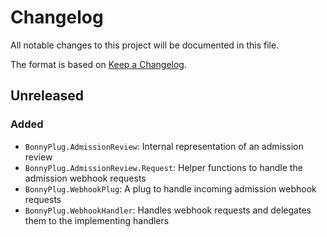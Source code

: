 # Changelog

All notable changes to this project will be documented in this file.

The format is based on [Keep a Changelog](https://keepachangelog.com/en/1.0.0/).

## Unreleased

### Added

* `BonnyPlug.AdmissionReview`: Internal representation of an admission review
* `BonnyPlug.AdmissionReview.Request`: Helper functions to handle the admission webhook requests
* `BonnyPlug.WebhookPlug`: A plug to handle incoming admission webhook requests
* `BonnyPlug.WebhookHandler`: Handles webhook requests and delegates them to the implementing handlers
